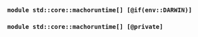 ### `module std::core::machoruntime[] [@if(env::DARWIN)]`
### `module std::core::machoruntime[] [@private]`
